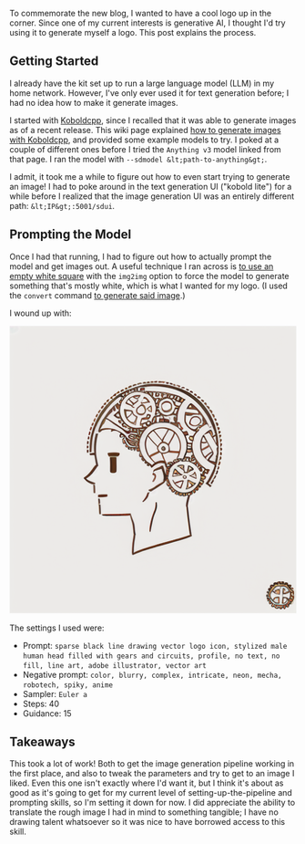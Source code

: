 <!--
.. title: Making a Blog Logo
.. slug: making-a-blog-logo
.. date: 2024-07-11 10:30:27 UTC-07:00
.. tags: meta
.. category: 
.. link: 
.. description: 
.. type: text
-->

To commemorate the new blog, I wanted to have a cool logo up in the corner. Since one of my current interests is generative AI, I thought I'd try using it to generate myself a logo. This post explains the process.

<!-- TEASER_END -->

## Getting Started

I already have the kit set up to run a large language model (LLM) in my home network. However, I've only ever used it for text generation before; I had no idea how to make it generate images.

I started with [Koboldcpp](https://github.com/LostRuins/koboldcpp), since I recalled that it was able to generate images as of a recent release. This wiki page explained [how to generate images with Koboldcpp](https://github.com/LostRuins/koboldcpp/wiki#can-i-generate-images-with-koboldcpp), and provided some example models to try. I poked at a couple of different ones before I tried the `Anything v3` model linked from that page. I ran the model with `--sdmodel &lt;path-to-anything&gt;`.

I admit, it took me a while to figure out how to even start trying to generate an image! I had to poke around in the text generation UI ("kobold lite") for a while before I realized that the image generation UI was an entirely different path: `&lt;IP&gt;:5001/sdui`.

## Prompting the Model

Once I had that running, I had to figure out how to actually prompt the model and get images out. A useful technique I ran across is [to use an empty white square](https://www.reddit.com/r/StableDiffusion/comments/x8vxui/i_discovered_an_easy_way_to_force_a_line_drawing/) with the `img2img` option to force the model to generate something that's mostly white, which is what I wanted for my logo. (I used the `convert` command [to generate said image](https://superuser.com/a/294948).)

I wound up with:

![logo](/images/logo.png)

The settings I used were:

* Prompt: `sparse black line drawing vector logo icon, stylized male human head filled with gears and circuits, profile, no text, no fill, line art, adobe illustrator, vector art`
* Negative prompt: `color, blurry, complex, intricate, neon, mecha, robotech, spiky, anime`
* Sampler: `Euler a`
* Steps: 40
* Guidance: 15

## Takeaways

This took a lot of work! Both to get the image generation pipeline working in the first place, and also to tweak the parameters and try to get to an image I liked. Even this one isn't exactly where I'd want it, but I think it's about as good as it's going to get for my current level of setting-up-the-pipeline and prompting skills, so I'm setting it down for now. I did appreciate the ability to translate the rough image I had in mind to something tangible; I have no drawing talent whatsoever so it was nice to have borrowed access to this skill.
